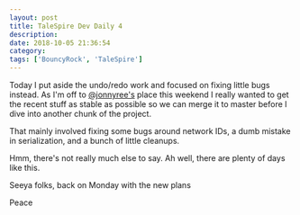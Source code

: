 ```yaml
---
layout: post
title: TaleSpire Dev Daily 4
description:
date: 2018-10-05 21:36:54
category:
tags: ['BouncyRock', 'TaleSpire']
---
```


Today I put aside the undo/redo work and focused on fixing little bugs instead. As I'm off to [@jonnyree's](https://twitter.com/jonnyree?lang=en) place this weekend I really wanted to get the recent stuff as stable as possible so we can merge it to master before I dive into another chunk of the project.

That mainly involved fixing some bugs around network IDs, a dumb mistake in serialization, and a bunch of little cleanups.

Hmm, there's not really much else to say. Ah well, there are plenty of days like this.

Seeya folks, back on Monday with the new plans

Peace
